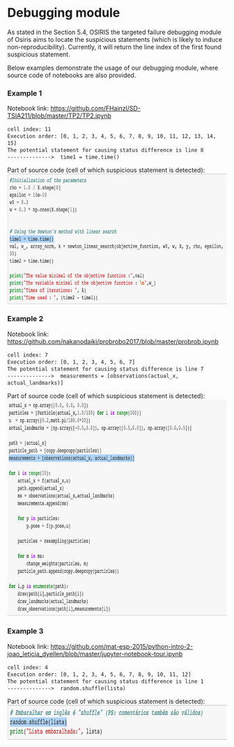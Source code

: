 # Debugging module

As stated in the Section 5.4, OSIRIS the targeted failure debugging module of Osiris aims to locate the suspicious statements (which is likely to induce non-reproducibility). Currently, it will return the line index of the first found suspicious statement.  

Below examples demonstrate the usage of our debugging module, where source code of notebooks are also provided.   

### Example 1

Notebook link: https://github.com/FHainzl/SD-TSIA211/blob/master/TP2/TP2.ipynb

```
cell index: 11
Execution order: [0, 1, 2, 3, 4, 5, 6, 7, 8, 9, 10, 11, 12, 13, 14, 15]
The potential statement for causing status difference is line 8
-------------->  time1 = time.time()
```

Part of source code (cell of which suspicious statement is detected):
 <img src="p2.png" align="center" border="0" width="800" height="300"/>   

### Example 2

Notebook link: https://github.com/nakanodaiki/probrobo2017/blob/master/probrob.ipynb
```
cell index: 7
Execution order: [0, 1, 2, 3, 4, 5, 6, 7]
The potential statement for causing status difference is line 7
-------------->  measurements = [observations(actual_x, actual_landmarks)]
```

Part of source code (cell of which suspicious statement is detected):
 <img src="p3.png" align="center" border="0" width="800" height="500"/>   

 ### Example 3

Notebook link: https://github.com/mat-esp-2015/python-intro-2-joao_leticia_dyellen/blob/master/jupyter-notebook-tour.ipynb

```
cell index: 4
Execution order: [0, 1, 2, 3, 4, 5, 6, 7, 8, 9, 10, 11, 12]
The potential statement for causing status difference is line 1
-------------->  random.shuffle(lista)
```

Part of source code (cell of which suspicious statement is detected):
 <img src="p1.png" align="center" border="0" width="800" height="80"/>  


